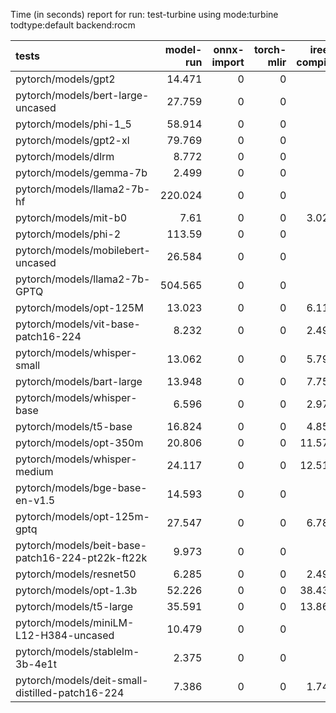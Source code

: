 Time (in seconds) report for run: test-turbine using mode:turbine todtype:default backend:rocm

| tests                                            |   model-run |   onnx-import |   torch-mlir |   iree-compile |   inference |
|:-------------------------------------------------|------------:|--------------:|-------------:|---------------:|------------:|
| pytorch/models/gpt2                              |      14.471 |             0 |            0 |          0     |       0     |
| pytorch/models/bert-large-uncased                |      27.759 |             0 |            0 |          0     |       0     |
| pytorch/models/phi-1_5                           |      58.914 |             0 |            0 |          0     |       0     |
| pytorch/models/gpt2-xl                           |      79.769 |             0 |            0 |          0     |       0     |
| pytorch/models/dlrm                              |       8.772 |             0 |            0 |          0     |       0     |
| pytorch/models/gemma-7b                          |       2.499 |             0 |            0 |          0     |       0     |
| pytorch/models/llama2-7b-hf                      |     220.024 |             0 |            0 |          0     |       0     |
| pytorch/models/mit-b0                            |       7.61  |             0 |            0 |          3.028 |       0.025 |
| pytorch/models/phi-2                             |     113.59  |             0 |            0 |          0     |       0     |
| pytorch/models/mobilebert-uncased                |      26.584 |             0 |            0 |          0     |       0     |
| pytorch/models/llama2-7b-GPTQ                    |     504.565 |             0 |            0 |          0     |       0     |
| pytorch/models/opt-125M                          |      13.023 |             0 |            0 |          6.118 |       0.026 |
| pytorch/models/vit-base-patch16-224              |       8.232 |             0 |            0 |          2.495 |       0     |
| pytorch/models/whisper-small                     |      13.062 |             0 |            0 |          5.796 |       0.026 |
| pytorch/models/bart-large                        |      13.948 |             0 |            0 |          7.751 |       0.026 |
| pytorch/models/whisper-base                      |       6.596 |             0 |            0 |          2.973 |       0.026 |
| pytorch/models/t5-base                           |      16.824 |             0 |            0 |          4.855 |       0     |
| pytorch/models/opt-350m                          |      20.806 |             0 |            0 |         11.572 |       0.026 |
| pytorch/models/whisper-medium                    |      24.117 |             0 |            0 |         12.516 |       0.025 |
| pytorch/models/bge-base-en-v1.5                  |      14.593 |             0 |            0 |          0     |       0     |
| pytorch/models/opt-125m-gptq                     |      27.547 |             0 |            0 |          6.788 |       0.028 |
| pytorch/models/beit-base-patch16-224-pt22k-ft22k |       9.973 |             0 |            0 |          0     |       0     |
| pytorch/models/resnet50                          |       6.285 |             0 |            0 |          2.493 |       0     |
| pytorch/models/opt-1.3b                          |      52.226 |             0 |            0 |         38.435 |       0.029 |
| pytorch/models/t5-large                          |      35.591 |             0 |            0 |         13.865 |       0     |
| pytorch/models/miniLM-L12-H384-uncased           |      10.479 |             0 |            0 |          0     |       0     |
| pytorch/models/stablelm-3b-4e1t                  |       2.375 |             0 |            0 |          0     |       0     |
| pytorch/models/deit-small-distilled-patch16-224  |       7.386 |             0 |            0 |          1.746 |       0     |

